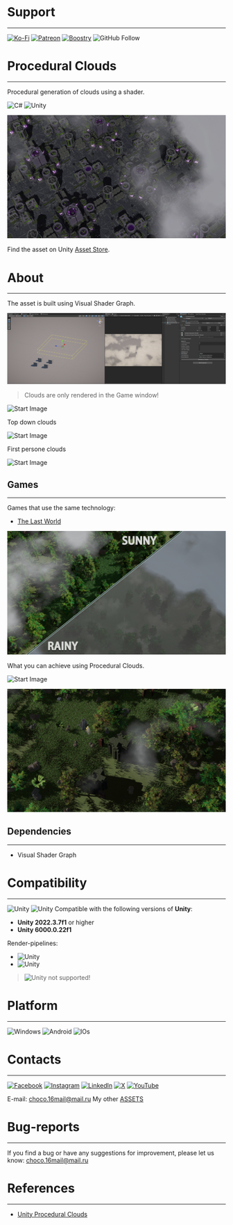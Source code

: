 # Support

___

[![Ko-Fi](https://img.shields.io/badge/Ko--fi-F16061?style=for-the-badge&logo=ko-fi&logoColor=white)](https://ko-fi.com/erochinsam) [![Patreon](https://img.shields.io/badge/Patreon-F96854?style=for-the-badge&logo=patreon&logoColor=white)](https://patreon.com/ErochinSam) [![Boostry](https://img.shields.io/badge/Boosty-F16061?style=for-the-badge&logo=boosty&logoColor=white)](https://boosty.to/erochinsam/donate)
![GitHub Follow](https://img.shields.io/github/followers/MyNameIsVoo?label=MyNameIsVoo&style=social)


# Procedural Clouds

___

Procedural generation of clouds using a shader.

![C#](https://img.shields.io/badge/c%23-%23239120.svg?style=for-the-badge&logo=csharp&logoColor=white) ![Unity](https://img.shields.io/badge/unity-%23000000.svg?style=for-the-badge&logo=unity&logoColor=white)

![Start Image](images/ProceduralClouds_0.png)

Find the asset on Unity [Asset Store]().

# About

___

The asset is built using Visual Shader Graph.

![Start Image](images/ProceduralClouds_4.png)

> Clouds are only rendered in the Game window!

![Start Image](images/ProceduralClouds_Gif_0.gif)

Top down clouds

![Start Image](images/ProceduralClouds_Gif_1.gif)

First persone clouds

![Start Image](images/ProceduralClouds_Gif_2.gif)

## Games

___

Games that use the same technology:
- [The Last World](https://store.steampowered.com/app/1927520/The_Last_World/)

![Start Image](images/ProceduralClouds_1.jpg)

What you can achieve using Procedural Clouds.

![Start Image](images/ProceduralClouds_2.png)

![Start Image](images/ProceduralClouds_3.jpg)

## Dependencies

___

- Visual Shader Graph

# Compatibility

___

![Unity](https://img.shields.io/badge/Tested-Unity2022.3-000.svg) ![Unity](https://img.shields.io/badge/Tested-Unity6-000.svg)
Compatible with the following versions of **Unity**:
- **Unity 2022.3.7f1** or higher
- **Unity 6000.0.22f1**

Render-pipelines:
- ![Unity](https://img.shields.io/badge/URP-000.svg)
- ![Unity](https://img.shields.io/badge/HDRP-000.svg)

> ![Unity](https://img.shields.io/badge/BuildIn-000.svg) not supported!

# Platform

___

![Windows](https://img.shields.io/badge/Windows-0078D6?style=for-the-badge&logo=windows&logoColor=white) ![Android](https://img.shields.io/badge/Android-0078D6?style=for-the-badge&logo=android&logoColor=white) ![IOs](https://img.shields.io/badge/IOs-0078D6?style=for-the-badge&logo=ios&logoColor=white)

# Contacts

___

[![Facebook](https://img.shields.io/badge/Facebook-%231877F2.svg?style=for-the-badge&logo=Facebook&logoColor=white)](https://www.facebook.com/profile.php?id=100004418195249) [![Instagram](https://img.shields.io/badge/Instagram-%23E4405F.svg?style=for-the-badge&logo=Instagram&logoColor=white)](https://www.instagram.com/sam.eroch/) [![LinkedIn](https://img.shields.io/badge/linkedin-%230077B5.svg?style=for-the-badge&logo=linkedin&logoColor=white)](https://www.linkedin.com/in/sam-erochin-927a629b/) [![X](https://img.shields.io/badge/X-%23000000.svg?style=for-the-badge&logo=X&logoColor=white)](https://x.com/VooChannel) [![YouTube](https://img.shields.io/badge/YouTube-%23FF0000.svg?style=for-the-badge&logo=YouTube&logoColor=white)](https://www.youtube.com/@voochannel7151)

E-mail: choco.16mail@mail.ru
My other [ASSETS](https://assetstore.unity.com/publishers/18484)

# Bug-reports

___

If you find a bug or have any suggestions for improvement, please let us know: choco.16mail@mail.ru

# References

___

- [Unity Procedural Clouds](https://www.artstation.com/artwork/QrmOJl)